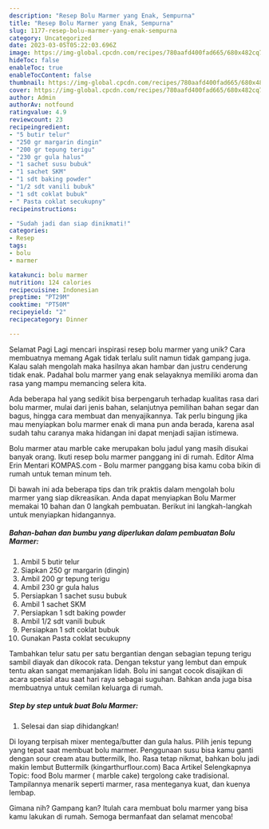 ```yaml
---
description: "Resep Bolu Marmer yang Enak, Sempurna"
title: "Resep Bolu Marmer yang Enak, Sempurna"
slug: 1177-resep-bolu-marmer-yang-enak-sempurna
category: Uncategorized
date: 2023-03-05T05:22:03.696Z
image: https://img-global.cpcdn.com/recipes/780aafd400fad665/680x482cq70/bolu-marmer-foto-resep-utama.jpg
hideToc: false
enableToc: true
enableTocContent: false
thumbnail: https://img-global.cpcdn.com/recipes/780aafd400fad665/680x482cq70/bolu-marmer-foto-resep-utama.jpg
cover: https://img-global.cpcdn.com/recipes/780aafd400fad665/680x482cq70/bolu-marmer-foto-resep-utama.jpg
author: Admin
authorAv: notfound
ratingvalue: 4.9
reviewcount: 23
recipeingredient:
- "5 butir telur"
- "250 gr margarin dingin"
- "200 gr tepung terigu"
- "230 gr gula halus"
- "1 sachet susu bubuk"
- "1 sachet SKM"
- "1 sdt baking powder"
- "1/2 sdt vanili bubuk"
- "1 sdt coklat bubuk"
- " Pasta coklat secukupny"
recipeinstructions:

- "Sudah jadi dan siap dinikmati!"
categories:
- Resep
tags:
- bolu
- marmer

katakunci: bolu marmer 
nutrition: 124 calories
recipecuisine: Indonesian
preptime: "PT29M"
cooktime: "PT50M"
recipeyield: "2"
recipecategory: Dinner

---
```



Selamat Pagi Lagi mencari inspirasi resep bolu marmer yang unik? Cara membuatnya memang Agak tidak terlalu sulit namun tidak gampang juga. Kalau salah mengolah maka hasilnya akan hambar dan justru cenderung tidak enak. Padahal bolu marmer yang enak selayaknya memiliki aroma dan rasa yang mampu memancing selera kita.


Ada beberapa hal yang sedikit bisa berpengaruh terhadap kualitas rasa dari bolu marmer, mulai dari jenis bahan, selanjutnya pemilihan bahan segar dan bagus, hingga cara membuat dan menyajikannya. Tak perlu bingung jika mau menyiapkan bolu marmer enak di mana pun anda berada, karena asal sudah tahu caranya maka hidangan ini dapat menjadi sajian istimewa.

Bolu marmer atau marble cake merupakan bolu jadul yang masih disukai banyak orang. Ikuti resep bolu marmer panggang ini di rumah. Editor Alma Erin Mentari KOMPAS.com - Bolu marmer panggang bisa kamu coba bikin di rumah untuk teman minum teh.


Di bawah ini ada beberapa tips dan trik praktis dalam mengolah bolu marmer yang siap dikreasikan. Anda dapat menyiapkan Bolu Marmer memakai 10 bahan dan 0 langkah pembuatan. Berikut ini langkah-langkah untuk menyiapkan hidangannya.

<!--inarticleads1-->

##### Bahan-bahan dan bumbu yang diperlukan dalam pembuatan Bolu Marmer:

1. Ambil 5 butir telur
1. Siapkan 250 gr margarin (dingin)
1. Ambil 200 gr tepung terigu
1. Ambil 230 gr gula halus
1. Persiapkan 1 sachet susu bubuk
1. Ambil 1 sachet SKM
1. Persiapkan 1 sdt baking powder
1. Ambil 1/2 sdt vanili bubuk
1. Persiapkan 1 sdt coklat bubuk
1. Gunakan  Pasta coklat secukupny


Tambahkan telur satu per satu bergantian dengan sebagian tepung terigu sambil diayak dan dikocok rata. Dengan tekstur yang lembut dan empuk tentu akan sangat memanjakan lidah. Bolu ini sangat cocok disajikan di acara spesial atau saat hari raya sebagai suguhan. Bahkan anda juga bisa membuatnya untuk cemilan keluarga di rumah. 

<!--inarticleads2-->

##### Step by step untuk buat Bolu Marmer:


1. Selesai dan siap dihidangkan!

Di loyang terpisah mixer mentega/butter dan gula halus. Pilih jenis tepung yang tepat saat membuat bolu marmer. Penggunaan susu bisa kamu ganti dengan sour cream atau buttermilk, lho. Rasa tetap nikmat, bahkan bolu jadi makin lembut Buttermilk (kingarthurflour.com) Baca Artikel Selengkapnya Topic: food Bolu marmer ( marble cake) tergolong cake tradisional. Tampilannya menarik seperti marmer, rasa menteganya kuat, dan kuenya lembap. 

Gimana nih? Gampang kan? Itulah cara membuat bolu marmer yang bisa kamu lakukan di rumah. Semoga bermanfaat dan selamat mencoba!

